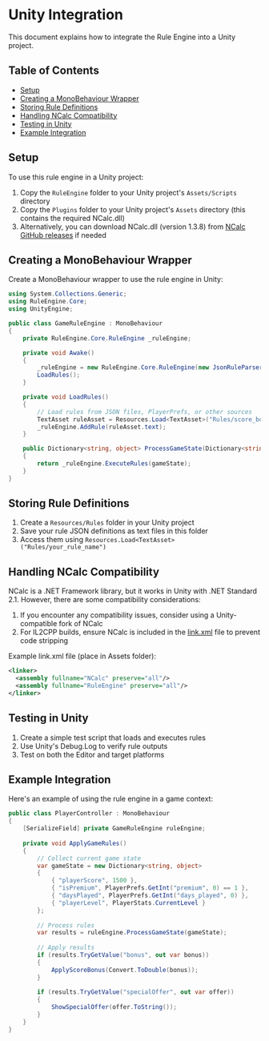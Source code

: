 # Unity Integration

This document explains how to integrate the Rule Engine into a Unity project.

## Table of Contents
- [Setup](#setup)
- [Creating a MonoBehaviour Wrapper](#creating-a-monobehaviour-wrapper)
- [Storing Rule Definitions](#storing-rule-definitions)
- [Handling NCalc Compatibility](#handling-ncalc-compatibility)
- [Testing in Unity](#testing-in-unity)
- [Example Integration](#example-integration)

## Setup

To use this rule engine in a Unity project:

1. Copy the `RuleEngine` folder to your Unity project's `Assets/Scripts` directory
2. Copy the `Plugins` folder to your Unity project's `Assets` directory (this contains the required NCalc.dll)
3. Alternatively, you can download NCalc.dll (version 1.3.8) from [NCalc GitHub releases](https://github.com/ncalc/ncalc/releases/tag/1.3.8) if needed

## Creating a MonoBehaviour Wrapper

Create a MonoBehaviour wrapper to use the rule engine in Unity:

```csharp
using System.Collections.Generic;
using RuleEngine.Core;
using UnityEngine;

public class GameRuleEngine : MonoBehaviour
{
    private RuleEngine.Core.RuleEngine _ruleEngine;

    private void Awake()
    {
        _ruleEngine = new RuleEngine.Core.RuleEngine(new JsonRuleParser());
        LoadRules();
    }

    private void LoadRules()
    {
        // Load rules from JSON files, PlayerPrefs, or other sources
        TextAsset ruleAsset = Resources.Load<TextAsset>("Rules/score_bonus");
        _ruleEngine.AddRule(ruleAsset.text);
    }

    public Dictionary<string, object> ProcessGameState(Dictionary<string, object> gameState)
    {
        return _ruleEngine.ExecuteRules(gameState);
    }
}
```

## Storing Rule Definitions

1. Create a `Resources/Rules` folder in your Unity project
2. Save your rule JSON definitions as text files in this folder
3. Access them using `Resources.Load<TextAsset>("Rules/your_rule_name")`

## Handling NCalc Compatibility

NCalc is a .NET Framework library, but it works in Unity with .NET Standard 2.1. However, there are some compatibility considerations:

1. If you encounter any compatibility issues, consider using a Unity-compatible fork of NCalc
2. For IL2CPP builds, ensure NCalc is included in the [link.xml](https://docs.unity3d.com/Manual/ManagedCodeStripping.html) file to prevent code stripping

Example link.xml file (place in Assets folder):
```xml
<linker>
  <assembly fullname="NCalc" preserve="all"/>
  <assembly fullname="RuleEngine" preserve="all"/>
</linker>
```

## Testing in Unity

1. Create a simple test script that loads and executes rules
2. Use Unity's Debug.Log to verify rule outputs
3. Test on both the Editor and target platforms

## Example Integration

Here's an example of using the rule engine in a game context:

```csharp
public class PlayerController : MonoBehaviour
{
    [SerializeField] private GameRuleEngine ruleEngine;
    
    private void ApplyGameRules()
    {
        // Collect current game state
        var gameState = new Dictionary<string, object>
        {
            { "playerScore", 1500 },
            { "isPremium", PlayerPrefs.GetInt("premium", 0) == 1 },
            { "daysPlayed", PlayerPrefs.GetInt("days_played", 0) },
            { "playerLevel", PlayerStats.CurrentLevel }
        };
        
        // Process rules
        var results = ruleEngine.ProcessGameState(gameState);
        
        // Apply results
        if (results.TryGetValue("bonus", out var bonus))
        {
            ApplyScoreBonus(Convert.ToDouble(bonus));
        }
        
        if (results.TryGetValue("specialOffer", out var offer))
        {
            ShowSpecialOffer(offer.ToString());
        }
    }
}
``` 